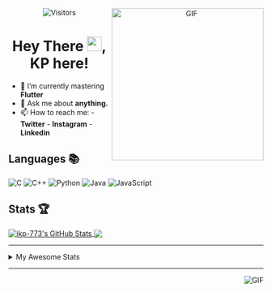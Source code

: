 <div align="center">
<img align="right" alt="GIF" height="300px" src="https://blog.insaid.co/wp-content/uploads/2020/01/Coding.gif"/>
       
![Visitors](https://visitor-badge.glitch.me/badge?page_id=ikp-773)

# Hey There <img src="https://media.tenor.com/images/822fb670841c6f6582fefbb82e338a50/tenor.gif" width="29px">, KP here!
</div>

- 🌱 I’m currently mastering **Flutter**
- 💬 Ask me about **anything.**
- 📫 How to reach me:
       - **Twitter** 
       - **Instagram**
       - **Linkedin**
         
## Languages 📚 

![C](https://img.shields.io/badge/-C-000?style=flat&logo=C)
![C++](https://img.shields.io/badge/-C++-000?style=flat&logo=C%2B%2B&logoColor=00599C)
![Python](https://img.shields.io/badge/-Python-000?style=flat&logo=python)
![Java](https://img.shields.io/badge/-Java-000?style=flat&logo=Java&logoColor=007396)
![JavaScript](https://img.shields.io/badge/-JavaScript-000?style=flat&logo=javascript)

##  Stats 🏆

<a href="https://github.com/ikp-773">
<img align="center" src="https://github-readme-stats.vercel.app/api?username=ikp-773&show_icons=true&theme=tokyonight&icon_color=6392DF&hide=prs" alt="ikp-773's GitHub Stats" />
</a> 
<a href="https://github.com/ikp-773">
<img align="center" src="https://github-readme-stats.vercel.app/api/top-langs/?username=ikp-773&layout=compact&show_icons=true&theme=tokyonight&icon_color=6392DF&hide=prs" />
</a>

---

<details>
       <summary>My Awesome Stats</summary>
       
<!--START_SECTION:waka-->
![Profile Views](http://img.shields.io/badge/Profile%20Views-0-blue)

![Lines of code](https://img.shields.io/badge/From%20Hello%20World%20I%27ve%20Written-580582%20lines%20of%20code-blue)

**🐱 My Github Data** 

> 🏆 2,412 Contributions in the Year 2020
 > 
> 📦 155.6 kB Used in Github's Storage 
 > 
> 💼 Opted to Hire
 > 
> 📜 27 Public Repositories
 > 
> 🔑 11 Private Repositories 

**I'm a Night 🦉** 

```text
🌞 Morning    69 commits     █░░░░░░░░░░░░░░░░░░░░░░░░   5.69% 
🌆 Daytime    233 commits    ████░░░░░░░░░░░░░░░░░░░░░   19.22% 
🌃 Evening    514 commits    ██████████░░░░░░░░░░░░░░░   42.41% 
🌙 Night      396 commits    ████████░░░░░░░░░░░░░░░░░   32.67%

```
📅 **I'm Most Productive on Sunday** 

```text
Monday       166 commits    ███░░░░░░░░░░░░░░░░░░░░░░   13.7% 
Tuesday      91 commits     ██░░░░░░░░░░░░░░░░░░░░░░░   7.51% 
Wednesday    186 commits    ███░░░░░░░░░░░░░░░░░░░░░░   15.35% 
Thursday     169 commits    ███░░░░░░░░░░░░░░░░░░░░░░   13.94% 
Friday       156 commits    ███░░░░░░░░░░░░░░░░░░░░░░   12.87% 
Saturday     213 commits    ████░░░░░░░░░░░░░░░░░░░░░   17.57% 
Sunday       231 commits    ████░░░░░░░░░░░░░░░░░░░░░   19.06%

```


📊 **This Week I Spent My Time On** 

```text
💬 Programming Languages: 
Markdown                 2 hrs 13 mins       ██████░░░░░░░░░░░░░░░░░░░   24.51% 
HTML                     1 hr 55 mins        █████░░░░░░░░░░░░░░░░░░░░   21.3% 
Python                   1 hr 33 mins        ████░░░░░░░░░░░░░░░░░░░░░   17.22% 
Dart                     51 mins             ██░░░░░░░░░░░░░░░░░░░░░░░   9.43% 
YAML                     44 mins             ██░░░░░░░░░░░░░░░░░░░░░░░   8.13%

💻 Operating System: 
Mac                      9 hrs 3 mins        █████████████████████████   100.0%

```

**I Mostly Code in Dart** 

```text
Dart                     12 repos            █████████░░░░░░░░░░░░░░░░   37.5% 
Python                   6 repos             ████░░░░░░░░░░░░░░░░░░░░░   18.75% 
HTML                     6 repos             ████░░░░░░░░░░░░░░░░░░░░░   18.75% 
JavaScript               3 repos             ██░░░░░░░░░░░░░░░░░░░░░░░   9.38% 
Java                     2 repos             █░░░░░░░░░░░░░░░░░░░░░░░░   6.25%

```


**Timeline**

![Chart not found](https://github.com/ikp-773/ikp-773/blob/master/charts/bar_graph.png) 


<!--END_SECTION:waka-->
</details>

 ---
 
<img align="right" alt="GIF" src="https://github4life.herokuapp.com/ikp-773.gif" />


